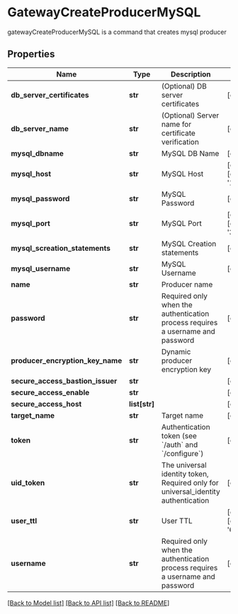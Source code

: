 # GatewayCreateProducerMySQL

gatewayCreateProducerMySQL is a command that creates mysql producer
## Properties
Name | Type | Description | Notes
------------ | ------------- | ------------- | -------------
**db_server_certificates** | **str** | (Optional) DB server certificates | [optional] 
**db_server_name** | **str** | (Optional) Server name for certificate verification | [optional] 
**mysql_dbname** | **str** | MySQL DB Name | [optional] 
**mysql_host** | **str** | MySQL Host | [optional] [default to '127.0.0.1']
**mysql_password** | **str** | MySQL Password | [optional] 
**mysql_port** | **str** | MySQL Port | [optional] [default to '3306']
**mysql_screation_statements** | **str** | MySQL Creation statements | [optional] 
**mysql_username** | **str** | MySQL Username | [optional] 
**name** | **str** | Producer name | 
**password** | **str** | Required only when the authentication process requires a username and password | [optional] 
**producer_encryption_key_name** | **str** | Dynamic producer encryption key | [optional] 
**secure_access_bastion_issuer** | **str** |  | [optional] 
**secure_access_enable** | **str** |  | [optional] 
**secure_access_host** | **list[str]** |  | [optional] 
**target_name** | **str** | Target name | [optional] 
**token** | **str** | Authentication token (see &#x60;/auth&#x60; and &#x60;/configure&#x60;) | [optional] 
**uid_token** | **str** | The universal identity token, Required only for universal_identity authentication | [optional] 
**user_ttl** | **str** | User TTL | [optional] [default to '60m']
**username** | **str** | Required only when the authentication process requires a username and password | [optional] 

[[Back to Model list]](../README.md#documentation-for-models) [[Back to API list]](../README.md#documentation-for-api-endpoints) [[Back to README]](../README.md)


